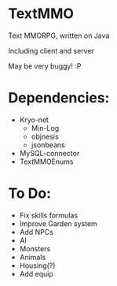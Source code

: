 TextMMO
=======

Text MMORPG, written on Java

Including client and server

May be very buggy! :P

Dependencies:
=======
+ Kryo-net
  + Min-Log
  + objnesis
  + jsonbeans
+ MySQL-connector
+ TextMMOEnums

To Do:
=======
- Fix skills formulas
- Improve Garden system
- Add NPCs
- AI
- Monsters
- Animals
- Housing(?)
- Add equip
